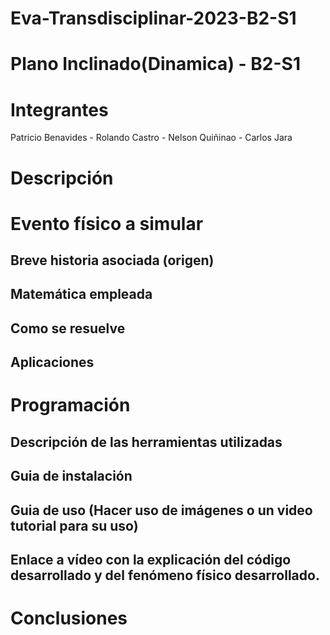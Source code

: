 # Eva-Transdisciplinar-2023-B2-S1
# Plano Inclinado(Dinamica) - B2-S1
# Integrantes 
Patricio Benavides - Rolando Castro - Nelson Quiñinao - Carlos Jara
# Descripción

# Evento físico a simular

## Breve historia asociada (origen)

## Matemática empleada

## Como se resuelve

## Aplicaciones

# Programación

## Descripción de las herramientas utilizadas

## Guia de instalación

## Guia de uso (Hacer uso de imágenes o un video tutorial para su uso)

## Enlace a vídeo con la explicación del código desarrollado y del fenómeno físico desarrollado.

# Conclusiones

